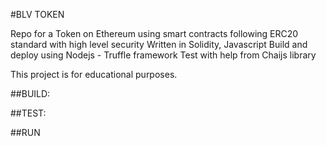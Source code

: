 #BLV TOKEN

Repo for a Token on Ethereum using smart contracts following ERC20 standard with high level security 
Written in Solidity, Javascript
Build and deploy using Nodejs - Truffle framework
Test with help from Chaijs library

This project is for educational purposes.

##BUILD:

##TEST:

##RUN
